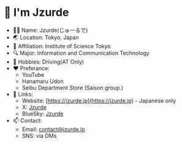 # 👋 I'm Jzurde
- 👨🏻 Name: Jzurde(じゅーるで)
- 🌏 Location: Tokyo, Japan
- 🏢 Affiliation: Institute of Science Tokyo
- 🔍 Major: Information and Communication Technology
- 🎨 Hobbies: Driving(AT Only)
- ♥️ Preferance:
  - YouTube
  - Hanamaru Udon
  - Seibu Department Store (Saison group.)
- 🔗 Links:
  - Website: [https://jzurde.jp](https://jzurde.jp) - Japanese only
  - X: [Jzurde](https://x.com/Jzurde_)
  - BlueSky: [Jzurde](https://bsky.app/profile/jzurde.bsky.social)
- 📫 Contact:
  - Email: contact@jzurde.jp
  - SNS: via DMs